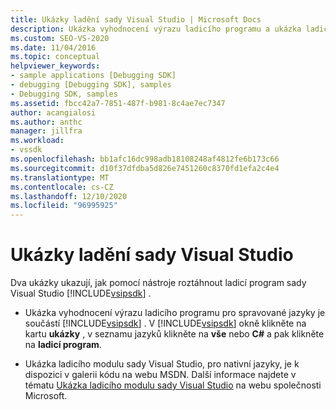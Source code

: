 ```yaml
---
title: Ukázky ladění sady Visual Studio | Microsoft Docs
description: Ukázka vyhodnocení výrazu ladicího programu a ukázka ladicího modulu sady Visual Studio ukazuje, jak pomocí sady Visual Studio SDK roztáhnout ladicí program sady Visual Studio.
ms.custom: SEO-VS-2020
ms.date: 11/04/2016
ms.topic: conceptual
helpviewer_keywords:
- sample applications [Debugging SDK]
- debugging [Debugging SDK], samples
- Debugging SDK, samples
ms.assetid: fbcc42a7-7851-487f-b981-8c4ae7ec7347
author: acangialosi
ms.author: anthc
manager: jillfra
ms.workload:
- vssdk
ms.openlocfilehash: bb1afc16dc998adb18108248af4812fe6b173c66
ms.sourcegitcommit: d10f37dfdba5d826e7451260c8370fd1efa2c4e4
ms.translationtype: MT
ms.contentlocale: cs-CZ
ms.lasthandoff: 12/10/2020
ms.locfileid: "96995925"
---
```

# <a name="visual-studio-debugging-samples"></a>Ukázky ladění sady Visual Studio
Dva ukázky ukazují, jak pomocí nástroje roztáhnout ladicí program sady Visual Studio [!INCLUDE[vsipsdk](../../extensibility/includes/vsipsdk_md.md)] .

- Ukázka vyhodnocení výrazu ladicího programu pro spravované jazyky je součástí [!INCLUDE[vsipsdk](../../extensibility/includes/vsipsdk_md.md)] . V [!INCLUDE[vsipsdk](../../extensibility/includes/vsipsdk_md.md)] okně klikněte na kartu **ukázky** , v seznamu jazyků klikněte na **vše** nebo **C#** a pak klikněte na **ladicí program**.

- Ukázka ladicího modulu sady Visual Studio, pro nativní jazyky, je k dispozici v galerii kódu na webu MSDN. Další informace najdete v tématu [Ukázka ladicího modulu sady Visual Studio](https://code.msdn.microsoft.com/Visual-Studio-Debug-Engine-c2e21c0e) na webu společnosti Microsoft.
